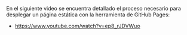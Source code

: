 En el siguiente video se encuentra detallado el proceso necesario para desplegar un página estática con la herramienta de GitHub Pages:

* https://www.youtube.com/watch?v=ep8_rJDVWuo